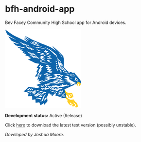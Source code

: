 # bfh-android-app
Bev Facey Community High School app for Android devices.

<img src="https://raw.githubusercontent.com/FaceyComputers/BFH-Android-New/master/images/Falcon%20Logo.png" width=250>

**Development status:** Active (Release)

Click [here](http://roastytoasty.mooo.com/bfh-app/bfh-latest.apk) to download the latest test version (possibly unstable).

*Developed by Joshua Moore.*

